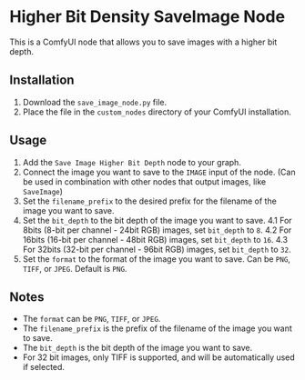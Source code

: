 # Higher Bit Density SaveImage Node
This is a ComfyUI node that allows you to save images with a higher bit depth.

## Installation
1. Download the `save_image_node.py` file.
2. Place the file in the `custom_nodes` directory of your ComfyUI installation.

## Usage
1. Add the `Save Image Higher Bit Depth` node to your graph.
2. Connect the image you want to save to the `IMAGE` input of the node. (Can be used in combination with other nodes that output images, like `SaveImage`)
3. Set the `filename_prefix` to the desired prefix for the filename of the image you want to save.
4. Set the `bit_depth` to the bit depth of the image you want to save.
  4.1 For 8bits (8-bit per channel - 24bit RGB) images, set `bit_depth` to `8`.
  4.2 For 16bits (16-bit per channel - 48bit RGB) images, set `bit_depth` to `16`.
  4.3 For 32bits (32-bit per channel - 96bit RGB) images, set `bit_depth` to `32`.
5. Set the `format` to the format of the image you want to save. Can be `PNG`, `TIFF`, or `JPEG`. Default is `PNG`.



## Notes
- The `format` can be `PNG`, `TIFF`, or `JPEG`.
- The `filename_prefix` is the prefix of the filename of the image you want to save.
- The `bit_depth` is the bit depth of the image you want to save.
- For 32 bit images, only TIFF is supported, and will be automatically used if selected.
